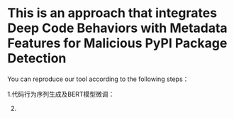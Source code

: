 # This is an approach that integrates Deep Code Behaviors with Metadata Features for Malicious PyPI Package Detection

You can reproduce our tool according to the following steps：

1.代码行为序列生成及BERT模型微调：


2.
